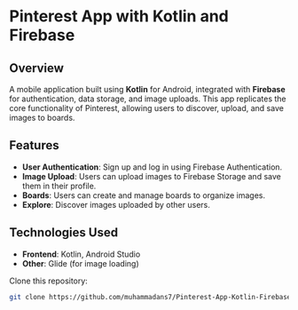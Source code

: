 # Pinterest App with Kotlin and Firebase

## Overview
A mobile application built using **Kotlin** for Android, integrated with **Firebase** for authentication, data storage, and image uploads. This app replicates the core functionality of Pinterest, allowing users to discover, upload, and save images to boards.

## Features
- **User Authentication**: Sign up and log in using Firebase Authentication.
- **Image Upload**: Users can upload images to Firebase Storage and save them in their profile.
- **Boards**: Users can create and manage boards to organize images.
- **Explore**: Discover images uploaded by other users.

## Technologies Used
- **Frontend**: Kotlin, Android Studio
- **Other**: Glide (for image loading)

Clone this repository:
   ```bash
   git clone https://github.com/muhammadans7/Pinterest-App-Kotlin-Firebase.git
